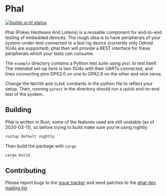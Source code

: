 # Phal

[![builds.sr.ht status](https://builds.sr.ht/~cdo/phal.svg)](https://builds.sr.ht/~cdo/phal?)

Phal (Pokes Hardware And Listens) is a reusable component for
end-to-end testing of embedded devices. The rough idea is to have
peripherals of your system-under-test connected to a test rig device
(currently only Odroid XU4s are supported); phal then will provide a
REST interface for these peripherals which your tests can consume.

The `example` directory contains a Python test suite using `phal` to
test itself. The intended set-up here is two XU4s with their UARTs
connected, and lines connecting pins GPX2.0 on one to GPA2.6 on the
other and vice versa.

Change the `MASTER` and `SLAVE` constants in the python file to
reflect your setup. Then, running `pytest` in the directory should
run a quick end-to-end test of the system.

## Building

Phal is written in Rust; some of the features used are still unstable
(as of 2020-03-11), so before trying to build make sure you're using
nightly:

```sh
rustup default nightly
```

Then build the package with `cargo`

```sh
cargo build
```

## Contributing

Please report bugs to the [issue tracker](https://todo.sr.ht/~cdo/phal)
and send patches to the [phal-dev mailing list](https://lists.sr.ht/~cdo/phal-dev).
